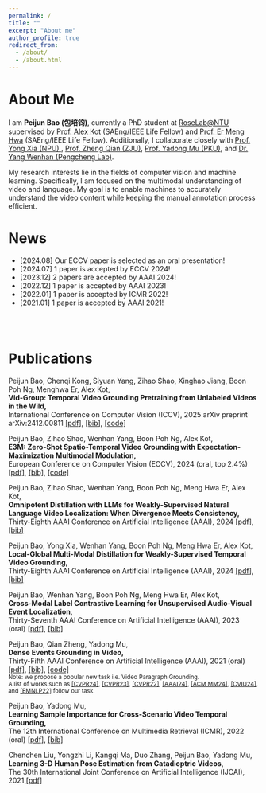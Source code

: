 ```yaml
---
permalink: /
title: ""
excerpt: "About me"
author_profile: true
redirect_from: 
  - /about/
  - /about.html
---
```

About Me
======
I am **Peijun Bao (包培钧)**,  currently a PhD student at [RoseLab@NTU](https://www.ntu.edu.sg/rose/about-us/our-people#Content_C001_Col00) supervised by [Prof. Alex Kot](https://personal.ntu.edu.sg/eackot/) (SAEng/IEEE Life Fellow) and [Prof. Er Meng Hwa](https://www.ntu.edu.sg/research/faculty-directory/detail/rp02304) (SAEng/IEEE Life Fellow). Additionally, I collaborate closely with [Prof. Yong Xia (NPU) ](https://scholar.google.com/citations?user=Usw1jeMAAAAJ&hl=en), [Prof. Zheng Qian (ZJU)](https://person.zju.edu.cn/zq),  [Prof. Yadong Mu (PKU)](http://www.muyadong.com/), and [Dr. Yang Wenhan (Pengcheng Lab)](https://flyywh.github.io/).

My research interests lie in the fields of computer vision and machine learning. Specifically, I am focused on the multimodal understanding of video and language. My goal is to enable machines to accurately understand the video content while keeping the manual annotation process efficient.

News
======
- [2024.08] Our ECCV paper is selected as an oral presentation! 
- [2024.07] 1 paper is accepted by ECCV 2024!
- [2023.12] 2 papers are accepted by AAAI 2024!
- [2022.12] 1 paper is accepted by AAAI 2023!
- [2022.01] 1 paper is accepted by ICMR 2022!
- [2021.01] 1 paper is accepted by AAAI 2021!
<br />
<br />

Publications 
======
Peijun Bao, Chenqi Kong, Siyuan Yang, Zihao Shao, Xinghao Jiang, Boon Poh Ng, Menghwa Er, Alex Kot,
<br />
**Vid-Group: Temporal Video Grounding Pretraining from Unlabeled Videos in the Wild,** 
<br />
International Conference on Computer Vision (ICCV), 2025 arXiv preprint arXiv:2412.00811 [[pdf]](https://arxiv.org/pdf/2412.00811), [[bib]](https://baopj.github.io/files/bib/VidMorp.txt), [[code]](https://github.com/baopj/vid-morp)

Peijun Bao, Zihao Shao, Wenhan Yang, Boon Poh Ng, Alex Kot,
<br />
**E3M: Zero-Shot Spatio-Temporal Video Grounding with Expectation-Maximization Multimodal Modulation,** 
<br />
European Conference on Computer Vision (ECCV), 2024 (oral, top 2.4%) [[pdf]](https://baopj.github.io/files/ECCV24_E3M_ZeroSTVG.pdf), [[bib]](https://baopj.github.io/files/bib/E3M.txt), [[code]](https://github.com/baopj/E3M)



Peijun Bao, Zihao Shao, Wenhan Yang, Boon Poh Ng, Meng Hwa Er, Alex Kot,
<br />
**Omnipotent Distillation with LLMs for Weakly-Supervised Natural Language Video Localization: When Divergence Meets Consistency,**
<br />
Thirty-Eighth AAAI Conference on Artificial Intelligence (AAAI), 2024  [[pdf]](https://baopj.github.io/files/OmniD_AAAI2024.pdf), [[bib]](https://baopj.github.io/files/bib/OmniD.txt)


Peijun Bao, Yong Xia, Wenhan Yang, Boon Poh Ng, Meng Hwa Er, Alex Kot, 
<br />
**Local-Global Multi-Modal Distillation for Weakly-Supervised Temporal Video Grounding,** 
<br />
Thirty-Eighth AAAI Conference on Artificial Intelligence (AAAI), 2024 [[pdf]](https://baopj.github.io/files/MMDist_AAAI2024.pdf), [[bib]](https://baopj.github.io/files/bib/MMDist.txt)


Peijun Bao, Wenhan Yang, Boon Poh Ng, Meng Hwa Er, Alex Kot,
<br />
**Cross-Modal Label Contrastive Learning for Unsupervised Audio-Visual Event Localization,** 
<br />
Thirty-Seventh AAAI Conference on Artificial Intelligence (AAAI), 2023 (oral) [[pdf]](https://ojs.aaai.org/index.php/AAAI/article/view/25093), [[bib]](https://baopj.github.io/files/bib/UnsupAVE.txt)


Peijun Bao, Qian Zheng, Yadong Mu,
<br />
**Dense Events Grounding in Video,** 
<br />
Thirty-Fifth AAAI Conference on Artificial Intelligence (AAAI), 2021 (oral) [[pdf]](https://baopj.github.io/files/PeijunBao_AAAI21_DenseEventsGrounding.pdf), [[bib]](https://baopj.github.io/files/bib/DepNet.txt),
[[code]](https://github.com/baopj/DenseEventsGrounding)
<br />
<small> Note: we propose a popular new task i.e. Video Paragraph Grounding. 
<br />
A list of works such as
[[CVPR24]](https://arxiv.org/pdf/2403.11463), 
[[CVPR23]](https://openaccess.thecvf.com/content/CVPR2023/papers/Tan_Hierarchical_Semantic_Correspondence_Networks_for_Video_Paragraph_Grounding_CVPR_2023_paper.pdf), 
[[CVPR22]](https://openaccess.thecvf.com/content/CVPR2022/papers/Jiang_Semi-Supervised_Video_Paragraph_Grounding_With_Contrastive_Encoder_CVPR_2022_paper.pdf), 
[[AAAI24]](https://ojs.aaai.org/index.php/AAAI/article/download/27959/27938), 
[[ACM MM24]](https://openreview.net/pdf?id=DkiAOcGQHy),
[[CVIU24]](https://arxiv.org/pdf/2109.11265), 
and 
[[EMNLP22]](https://aclanthology.org/2022.emnlp-main.639.pdf) 
follow our task. </small>

Peijun Bao, Yadong Mu,
<br />
**Learning Sample Importance for Cross-Scenario Video Temporal Grounding,** 
<br />
The 12th International Conference on Multimedia Retrieval (ICMR), 2022 (oral) [[pdf]](https://arxiv.org/pdf/2201.02848.pdf), [[bib]](https://baopj.github.io/files/bib/LSI.txt)


Chenchen Liu, Yongzhi Li, Kangqi Ma, Duo Zhang, Peijun Bao, Yadong Mu,
<br />
**Learning 3-D Human Pose Estimation from Catadioptric Videos,** 
<br />
The 30th International Joint Conference on Artificial Intelligence (IJCAI), 2021 [[pdf]](https://www.ijcai.org/proceedings/2021/0118.pdf)